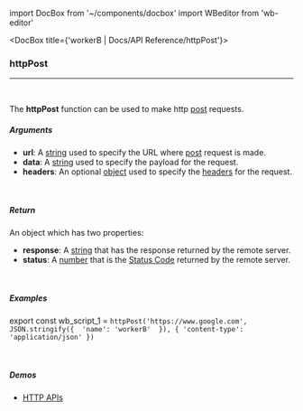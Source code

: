 import DocBox from '~/components/docbox'
import WBeditor from 'wb-editor'

<DocBox title={'workerB | Docs/API Reference/httpPost'}>


### **httpPost**
<hr/>
<br/>


The **httpPost** function can be used to make http [post](https://developer.mozilla.org/en-US/docs/Web/HTTP/Methods/POST) requests.
<br/>

##### Arguments

-   **url**: A [string](https://developer.mozilla.org/docs/Web/JavaScript/Reference/Global_Objects/String) used to specify the URL where [post](https://developer.mozilla.org/en-US/docs/Web/HTTP/Methods/POST) request is made.
-   **data**: A [string](https://developer.mozilla.org/docs/Web/JavaScript/Reference/Global_Objects/String) used to specify the payload for the request.
-   **headers**: An optional [object](https://developer.mozilla.org/docs/Web/JavaScript/Reference/Global_Objects/Object) used to specify the [headers](https://developer.mozilla.org/en-US/docs/Glossary/HTTP_header) for the request.

<br/>

##### Return

An object which has two properties:
-  **response**: A [string](https://developer.mozilla.org/docs/Web/JavaScript/Reference/Global_Objects/String) that has the response returned by the remote server.
-  **status**: A [number](https://developer.mozilla.org/docs/Web/JavaScript/Reference/Global_Objects/Number) that is the [Status Code](https://developer.mozilla.org/en-US/docs/Web/HTTP/Status) returned by the remote server.

<br/>

##### Examples

export const wb_script_1 = `httpPost('https://www.google.com', JSON.stringify({ 
    'name': 'workerB' 
}), {
    'content-type': 'application/json'
})
`

<WBeditor
    code = {wb_script_1}
    readOnly = {true}
    showShareIcon={false}
    showRunButton={false}
/>

<br/>

##### Demos
-   [HTTP APIs](/demos/httpapis)

</DocBox>